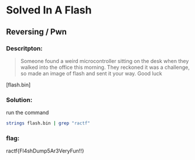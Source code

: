 # Solved In A Flash
## Reversing / Pwn

### Descritpton:
>Someone found a weird microcontroller sitting on the desk when they walked into the office this morning. They reckoned it was a challenge, so made an image of flash and sent it your way. Good luck

[flash.bin]

### Solution:
run the command 
```bash
strings flash.bin | grep "ractf"
```

### flag:
ractf{Fl4shDump5Ar3VeryFun!!}

